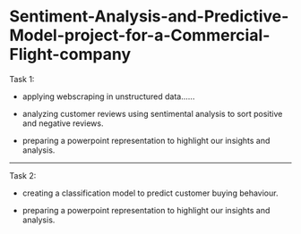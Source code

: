 # Sentiment-Analysis-and-Predictive-Model-project-for-a-Commercial-Flight-company


Task 1:

- applying webscraping in unstructured data......
  
- analyzing customer reviews using sentimental analysis to sort positive and negative reviews.

- preparing a powerpoint representation to highlight our insights and analysis.


-----------------------------------------------------------------------------------------------------------

Task 2:

- creating a classification model to predict customer buying behaviour.

- preparing a powerpoint representation to highlight our insights and analysis.

